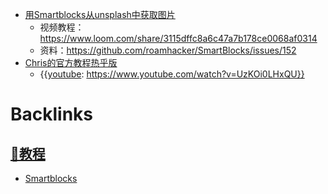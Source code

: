 - [用Smartblocks从unsplash中获取图片](用Smartblocks从unsplash中获取图片.md)
    - 视频教程：https://www.loom.com/share/3115dffc8a6c47a7b178ce0068af0314
    - 资料：https://github.com/roamhacker/SmartBlocks/issues/152
- [Chris的官方教程热乎版](Chris的官方教程热乎版.md)
    - {{[youtube](youtube.md): https://www.youtube.com/watch?v=UzKOi0LHxQU}}

# Backlinks
## [📘教程](📘教程.md)
- [Smartblocks](Smartblocks.md)

